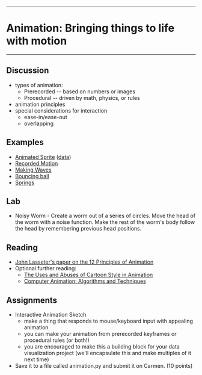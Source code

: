 --------------------------------
# Animation: Bringing things to life with motion
--------------------------------

## Discussion
- types of animation:
	- Prerecorded -- based on numbers or images
	- Procedural -- driven by math, physics, or rules
- animation principles
- special considerations for interaction
	- ease-in/ease-out
	- overlapping 

## Examples
 - [Animated Sprite][] ([data](pcad.py?page=06-animation/animatedSprite/data.zip))
 - [Recorded Motion][]
 - [Making Waves][]
 - [Bouncing ball][]
 - [Springs][]

## Lab
- Noisy Worm - Create a worm out of a series of circles.  Move the head of the worm with a noise function.  Make the rest of the worm's body follow the head by remembering previous head positions.

## Reading
- [John Lasseter's paper on the 12 Principles of Animation](http://www.siggraph.org/education/materials/HyperGraph/animation/character_animation/principles/prin_trad_anim.htm)
- Optional further reading:
	- [The Uses and Abuses of Cartoon Style in Animation](http://journal.animationstudies.org/leslie-bishko-the-uses-and-abuses-of-cartoon-style-in-animation/)
	- [Computer Animation: Algorithms and Techniques](http://books.google.com/books?id=DudZtbOD2gMC&lpg=PP1&dq=0124158420&pg=PP1#v=onepage&q&f=false)

## Assignments
- Interactive Animation Sketch
	- make a thing that responds to mouse/keyboard input with appealing animation
	- you can make your animation from prerecorded keyframes or procedural rules (or both!)
	- you are encouraged to make this a building block for your data visualization project (we'll encapsulate this and make multiples of it next time)
- Save it to a file called animation.py and submit it on Carmen. (10 points)

[Animated Sprite]: pcad.py?page=06-animation/animatedSprite/animatedSprite.py
[Recorded Motion]: pcad.py?page=06-animation/recordedMotion.py
[Making Waves]: pcad.py?page=06-animation/waves.py
[Bouncing ball]: pcad.py?page=06-animation/bouncy.py
[Springs]: pcad.py?page=06-animation/springs.py
[Noisy Worm]: pcad.py?page=06-animation/worm.py